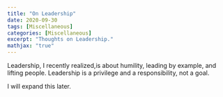 ```yaml
---
title: "On Leadership"
date: 2020-09-30
tags: [Miscellaneous]
categories: [Miscellaneous]
excerpt: "Thoughts on Leadership."
mathjax: "true"
---
```


Leadership, I recently realized,is about humility, leading by example, and lifting people. Leadership is a privilege and a responsibility, not a goal.


I will expand this later.
